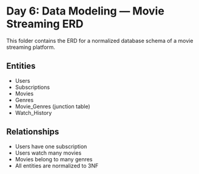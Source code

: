 # Day 6: Data Modeling — Movie Streaming ERD

This folder contains the ERD for a normalized database schema of a movie streaming platform.

## Entities
- Users
- Subscriptions
- Movies
- Genres
- Movie_Genres (junction table)
- Watch_History

## Relationships
- Users have one subscription
- Users watch many movies
- Movies belong to many genres
- All entities are normalized to 3NF
